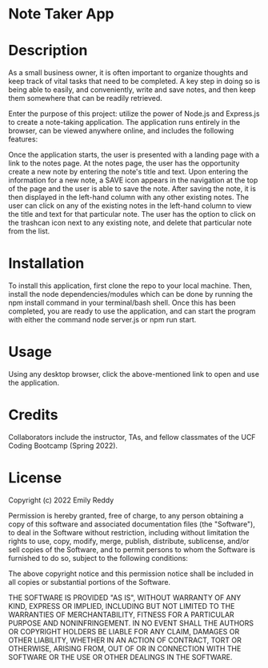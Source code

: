 # Note Taker App

# Description

As a small business owner, it is often important to organize thoughts and keep track of vital tasks that need to be completed. A key step in doing so is being able to easily, and conveniently, write and save notes, and then keep them somewhere that can be readily retrieved.

Enter the purpose of this project: utilize the power of Node.js and Express.js to create a note-taking application. The application runs entirely in the browser, can be viewed anywhere online, and includes the following features:

Once the application starts, the user is presented with a landing page with a link to the notes page.
At the notes page, the user has the opportunity create a new note by entering the note's title and text.
Upon entering the information for a new note, a SAVE icon appears in the navigation at the top of the page and the user is able to save the note.
After saving the note, it is then displayed in the left-hand column with any other existing notes.
The user can click on any of the existing notes in the left-hand column to view the title and text for that particular note.
The user has the option to click on the trashcan icon next to any existing note, and delete that particular note from the list.

# Installation

To install this application, first clone the repo to your local machine. Then, install the node dependencies/modules which can be done by running the npm install command in your terminal/bash shell. Once this has been completed, you are ready to use the application, and can start the program with either the command node server.js or npm run start.

# Usage

Using any desktop browser, click the above-mentioned link to open and use the application.

# Credits

Collaborators include the instructor, TAs, and fellow classmates of the UCF Coding Bootcamp (Spring 2022).

# License

Copyright (c) 2022 Emily Reddy

Permission is hereby granted, free of charge, to any person obtaining a copy of this software and associated documentation files (the "Software"), to deal in the Software without restriction, including without limitation the rights to use, copy, modify, merge, publish, distribute, sublicense, and/or sell copies of the Software, and to permit persons to whom the Software is furnished to do so, subject to the following conditions:

The above copyright notice and this permission notice shall be included in all copies or substantial portions of the Software.

THE SOFTWARE IS PROVIDED "AS IS", WITHOUT WARRANTY OF ANY KIND, EXPRESS OR IMPLIED, INCLUDING BUT NOT LIMITED TO THE WARRANTIES OF MERCHANTABILITY, FITNESS FOR A PARTICULAR PURPOSE AND NONINFRINGEMENT. IN NO EVENT SHALL THE AUTHORS OR COPYRIGHT HOLDERS BE LIABLE FOR ANY CLAIM, DAMAGES OR OTHER LIABILITY, WHETHER IN AN ACTION OF CONTRACT, TORT OR OTHERWISE, ARISING FROM, OUT OF OR IN CONNECTION WITH THE SOFTWARE OR THE USE OR OTHER DEALINGS IN THE SOFTWARE.